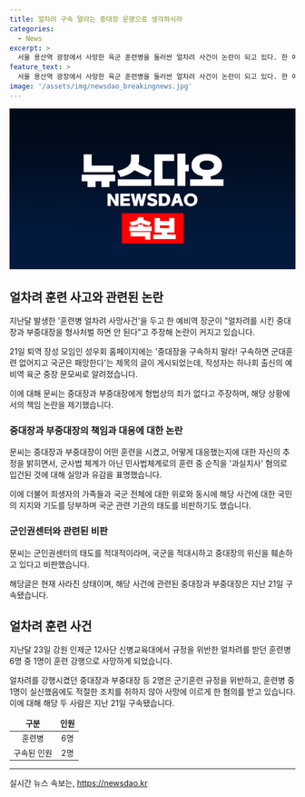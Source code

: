 ```yaml
---
title: 얼차려 구속 말라는 중대장 운명으로 생각하시라
categories:
  - News
excerpt: >
  서울 용산역 광장에서 사망한 육군 훈련병을 둘러싼 얼차려 사건이 논란이 되고 있다. 한 예비역 장군은 얼차려를 시킨 중대장과 부중대장을 형사처벌하면 안 된다는 주장을 펼치고 있으며, 이에 대한 글은 성우회 홈페이지에서 게시됐다. 해당 글은 사라졌지만 지적하는 내용과 함께 실망과 동시에 유감을 표현하며 사건의 피해자들과 가족들을 위로하고 있다. 또한 군인권센터를 적대적이라고 비판하며, 해당 글이 현재 사라진 상태이다. 해당 얼차려 사건은 중대장과 부중대장 등 2명의 구속으로 이어졌으며, 관련해서는 계속해서 논란이 이어지고 있다.
feature_text: >
  서울 용산역 광장에서 사망한 육군 훈련병을 둘러싼 얼차려 사건이 논란이 되고 있다. 한 예비역 장군은 얼차려를 시킨 중대장과 부중대장을 형사처벌하면 안 된다는 주장을 펼치고 있으며, 이에 대한 글은 성우회 홈페이지에서 게시됐다. 해당 글은 사라졌지만 지적하는 내용과 함께 실망과 동시에 유감을 표현하며 사건의 피해자들과 가족들을 위로하고 있다. 또한 군인권센터를 적대적이라고 비판하며, 해당 글이 현재 사라진 상태이다. 해당 얼차려 사건은 중대장과 부중대장 등 2명의 구속으로 이어졌으며, 관련해서는 계속해서 논란이 이어지고 있다.
image: '/assets/img/newsdao_breakingnews.jpg'
---
```


<p><img src="/assets/img/newsdao_breakingnews.jpg" alt="pcversion 속보" /></p>

<h2 data-ke-size="size26">얼차려 훈련 사고와 관련된 논란</h2>

<p data-ke-size="size16">지난달 발생한 '훈련병 얼차려 사망사건'을 두고 한 예비역 장군이 "얼차려를 시킨 중대장과 부중대장을 형사처벌 하면 안 된다"고 주장해 논란이 커지고 있습니다. </p>

<p data-ke-size="size16">21일 퇴역 장성 모임인 성우회 홈페이지에는 '중대장을 구속하지 말라! 구속하면 군대훈련 없어지고 국군은 패망한다'는 제목의 글이 게시되었는데, 작성자는 하나회 출신의 예비역 육군 중장 문모씨로 알려졌습니다. </p>

<p data-ke-size="size16">이에 대해 문씨는 중대장과 부중대장에게 형법상의 죄가 없다고 주장하며, 해당 상황에서의 책임 논란을 제기했습니다. </p>

<h3>중대장과 부중대장의 책임과 대응에 대한 논란</h3>

<p data-ke-size="size16">문씨는 중대장과 부중대장이 어떤 훈련을 시켰고, 어떻게 대응했는지에 대한 자신의 추정을 밝히면서, 군사법 체계가 아닌 민사법체계로의 훈련 중 순직을 '과실치사' 혐의로 입건된 것에 대해 실망과 유감을 표명했습니다. </p>

<p data-ke-size="size16">이에 더불어 희생자의 가족들과 국군 전체에 대한 위로와 동시에 해당 사건에 대한 국민의 지지와 기도를 당부하며 국군 관련 기관의 태도를 비판하기도 했습니다. </p>

<h3>군인권센터와 관련된 비판</h3>

<p data-ke-size="size16">문씨는 군인권센터의 태도를 적대적이라며, 국군을 적대시하고 중대장의 위신을 훼손하고 있다고 비판했습니다. </p>

<p data-ke-size="size16">해당글은 현재 사라진 상태이며, 해당 사건에 관련된 중대장과 부중대장은 지난 21일 구속됐습니다. </p>

<h2 data-ke-size="size26">얼차려 훈련 사건</h2>

<p data-ke-size="size16">지난달 23일 강원 인제군 12사단 신병교육대에서 규정을 위반한 얼차려를 받던 훈련병 6명 중 1명이 훈련 강행으로 사망하게 되었습니다. </p>

<p data-ke-size="size16">얼차려를 강행시켰던 중대장과 부중대장 등 2명은 군기훈련 규정을 위반하고, 훈련병 중 1명이 실신했음에도 적절한 조치를 취하지 않아 사망에 이르게 한 혐의를 받고 있습니다. 이에 대해 해당 두 사람은 지난 21일 구속됐습니다. </p>

<table>
<thead>
<tr>
<td style="text-align: center; height: 17px;"><b>구분</b></td>
<td style="text-align: center; height: 17px;"><b>인원</b></td>
</tr>
</thead>
<tbody>
<tr>
<td style="text-align: center; height: 17px;">훈련병</td>
<td style="text-align: center; height: 17px;">6명</td>
</tr>
<tr>
<td style="text-align: center; height: 17px;">구속된 인원</td>
<td style="text-align: center; height: 17px;">2명</td>
</tr>
</tbody>
</table>

<hr>
실시간 뉴스 속보는, <a href="https://newsdao.kr" rel="dofollow">https://newsdao.kr</a>


